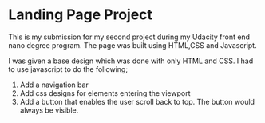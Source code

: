 # Landing Page Project 

This is my submission for my second project during my Udacity front end nano degree program. The page was built  using HTML,CSS and Javascript. 

I was given a base design which was done with only HTML and CSS. I had to use javascript to do the following; 

1. Add a navigation bar
2. Add css designs for elements entering the viewport
3. Add a button that enables the user scroll back to top. The button would always be visible.

